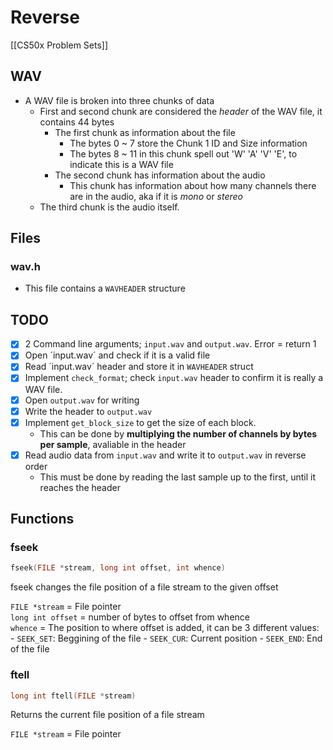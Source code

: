 # Reverse
[[CS50x Problem Sets]]

## WAV
- A WAV file is broken into three chunks of data
    - First and second chunk are considered the *header* of the WAV file, it contains 44 bytes
        - The first chunk as information about the file
            - The bytes 0 ~ 7 store the Chunk 1 ID and Size information
            - The bytes 8 ~ 11 in this chunk spell out 'W' 'A' 'V' 'E', to indicate this is a WAV file
        - The second chunk has information about the audio
            - This chunk has information about how many channels there are in the audio, aka if it is *mono* or *stereo*
    - The third chunk is the audio itself.

## Files

### wav.h
- This file contains a `WAVHEADER` structure

## TODO
- [x] 2 Command line arguments; `input.wav` and `output.wav`. Error  = return 1
- [x] Open ´input.wav´ and check if it is a valid file
- [x] Read ´input.wav´ header and store it in `WAVHEADER` struct
- [x] Implement `check_format`; check `input.wav` header to confirm it is really a WAV file.
- [x] Open `output.wav` for writing
- [x] Write the header to `output.wav`
- [x] Implement `get_block_size` to get the size of each block.
    - This can be done by **multiplying the number of channels by bytes per sample**, avaliable in the header
- [x] Read audio data from `input.wav` and write it to `output.wav` in reverse order
    - This must be done by reading the last sample up to the first, until it reaches the header

## Functions 
### fseek
```c
fseek(FILE *stream, long int offset, int whence)
```
fseek changes the file position of a file stream to the given offset  

`FILE *stream` = File pointer  
`long int offset` = number of bytes to offset from whence  
`whence` = The position to where offset is added, it can be 3 different values:
    - `SEEK_SET`: Beggining of the file
    - `SEEK_CUR`: Current position
    - `SEEK_END`: End of the file

### ftell
```c
long int ftell(FILE *stream)
```
Returns the current file position of a file stream

`FILE *stream` = File pointer


